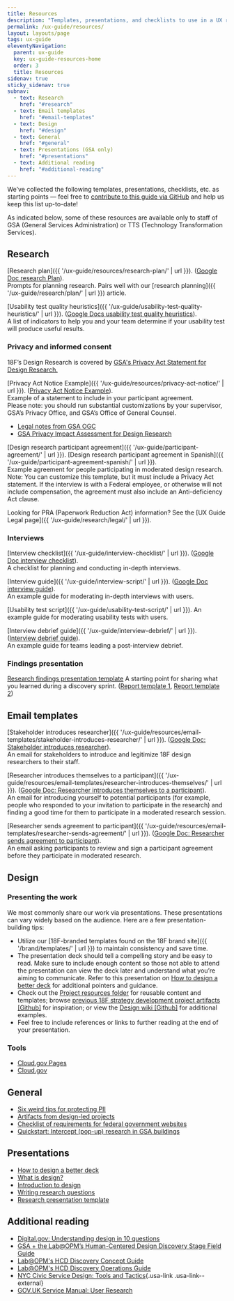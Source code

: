 ```yaml
---
title: Resources
description: "Templates, presentations, and checklists to use in a UX research and design process."
permalink: /ux-guide/resources/
layout: layouts/page
tags: ux-guide
eleventyNavigation: 
  parent: ux-guide
  key: ux-guide-resources-home
  order: 3
  title: Resources
sidenav: true
sticky_sidenav: true
subnav:
  - text: Research
    href: "#research"
  - text: Email templates
    href: "#email-templates"
  - text: Design
    href: "#design"
  - text: General
    href: "#general"
  - text: Presentations (GSA only)
    href: "#presentations"
  - text: Additional reading
    href: "#additional-reading"
---
```


We’ve collected the following templates, presentations, checklists, etc. as starting points — feel free to [contribute to this guide via GitHub](https://github.com/18F/guides/blob/main/CONTRIBUTING.md) and help us keep this list up-to-date!

As indicated below, some of these resources are available only to staff of GSA (General Services Administration) or TTS (Technology Transformation Services).

## Research

[Research plan]({{ '/ux-guide/resources/research-plan/' | url }}). ([Google Doc research Plan](https://docs.google.com/document/d/1M3GP1JWW9mlZAAONklogurd8qXZLLgBqcKfU5HiS9h0/edit#)).  
Prompts for planning research. Pairs well with our [research planning]({{ '/ux-guide/research/plan/' | url }}) article.

[Usability test quality heuristics]({{ '/ux-guide/usability-test-quality-heuristics/' | url }}). ([Google Docs usability test quality heuristics](https://docs.google.com/document/d/1qfGp3H1pdOlNbMYuJNQGyBIkpOcQErduDAl0adv1X-w/edit)).  
A list of indicators to help you and your team determine if your usability test will produce useful results.

### Privacy and informed consent
18F’s Design Research is covered by [GSA's Privacy Act Statement for Design Research.](https://www.gsa.gov/reference/gsa-privacy-program/privacy-act-statement-for-design-research)

[Privacy Act Notice Example]({{ '/ux-guide/resources/privacy-act-notice/' | url }}). ([Privacy Act Notice Example](https://docs.google.com/document/d/1uWusmU9o-kTaiiM6d-XlW13wma_NL5MJpTLtzyD0L2M/edit?usp=sharing)).  
Example of a statement to include in your participant agreement.  
Please note: you should run substantial customizations by your supervisor, GSA’s Privacy Office, and GSA’s Office of General Counsel.  
- [Legal notes from GSA OGC](https://drive.google.com/a/gsa.gov/open?id=13FWBP5wMf_MgDToVBBrkOafFe5T8NsldzttGENhGgSU)
- [GSA Privacy Impact Assessment for Design Research](https://www.gsa.gov/reference/gsa-privacy-program/privacy-impact-assessments-pia)

[Design research participant agreement]({{ '/ux-guide/participant-agreement/' | url }}). 
[Design research participant agreement in Spanish]({{ '/ux-guide/participant-agreement-spanish/' | url }}).  
Example agreement for people participating in moderated design research.  
Note: You can customize this template, but it must include a Privacy Act statement. If the interview is with a Federal employee, or otherwise will not include compensation, the agreement must also include an Anti-deficiency Act clause.

Looking for PRA (Paperwork Reduction Act) information? See the [UX Guide Legal page]({{ '/ux-guide/research/legal/' | url }}).

### Interviews
[Interview checklist]({{ '/ux-guide/interview-checklist/' | url }}). ([Google Doc interview checklist](https://docs.google.com/document/d/1zRA2EK9qZ5H_cM3Ki5xf6Gz72F6Ah6i0E87YpwHTC9A/edit)).  
A checklist for planning and conducting in-depth interviews.

[Interview guide]({{ '/ux-guide/interview-script/' | url }}). ([Google Doc interview guide](https://docs.google.com/document/d/1kju19eC5vjqAd6bZCprniLixr1_u1b4Qfs1zVwTn6UA/edit#)).  
An example guide for moderating in-depth interviews with users.

[Usability test script]({{ '/ux-guide/usability-test-script/' | url }}). 
An example guide for moderating usability tests with users.

[Interview debrief guide]({{ '/ux-guide/interview-debrief/' | url }}). ([Interview debrief guide](https://docs.google.com/document/d/1f5Ue2vbeg4-95EevvlURzvl6yMLwMOXtiNwe6OMnb9E/edit)).  
An example guide for teams leading a post-interview debrief.

### Findings presentation
[Research findings presentation template](https://docs.google.com/presentation/d/1hB0tX65pHGRESHc2e_tGlO65Q4AGwSWFuqhSNImNuRk/edit#slide=id.g9af2006e6a_1_238)
A starting point for sharing what you learned during a discovery sprint. ([Report template 1](https://docs.google.com/document/d/1DBgwnnHuvR2fAojOwjP8gZ3_jA9pEAGRRKOnmH69d0s/edit), [Report template 2](https://docs.google.com/document/d/1mohw86sAoNrwZ6MnIMlX8420IkFWV2kPkB4a_XwbCm8/edit))

## Email templates

[Stakeholder introduces researcher]({{ '/ux-guide/resources/email-templates/stakeholder-introduces-researcher/' | url }}). ([Google Doc: Stakeholder introduces researcher](https://docs.google.com/document/d/1AEq-h3wuOxl8CCR9Gg4RPO7NaHJnedC4UbXN0UFQ24Y/edit)).  
An email for stakeholders to introduce and legitimize 18F design researchers to their staff.

[Researcher introduces themselves to a participant]({{ '/ux-guide/resources/email-templates/researcher-introduces-themselves/' | url }}). ([Google Doc: Researcher introduces themselves to a participant](https://docs.google.com/document/d/1aiK07pszR331v1d1J2tT6HUQ5JGsSjKjeFBzOwCwHLg/edit#)).  
An email for introducing yourself to potential participants (for example, people who responded to your invitation to participate in the research) and finding a good time for them to participate in a moderated research session.

[Researcher sends agreement to participant]({{ '/ux-guide/resources/email-templates/researcher-sends-agreement/' | url }}). ([Google Doc: Researcher sends agreement to participant](https://docs.google.com/document/d/1t01t_eLYWJXuKdJkhiyBqkWf4Yr5XsFAbNv-BDAZqzE/edit#)).  
An email asking participants to review and sign a participant agreement before they participate in moderated research.

## Design

### Presenting the work
We most commonly share our work via presentations. These presentations can vary widely based on the audience. Here are a few presentation-building tips:

* Utilize our [18F-branded templates found on the 18F brand site]({{ '/brand/templates/' | url }}) to maintain consistency and save time.
* The presentation deck should tell a compelling story and be easy to read. Make sure to include enough content so those not able to attend the presentation can view the deck later and understand what you’re aiming to communicate. Refer to this presentation on [How to design a better deck](https://docs.google.com/presentation/d/1WMbN1feG1bMhaFx5YbXoYUTE7xgZdMewMaQBZeL3YmA/edit#slide=id.g58dd554fac_0_397) for additional pointers and guidance.
* Check out the [Project resources folder](https://drive.google.com/drive/folders/1L9qqS6-b-emvlWJ4JPCG58LW62bbV361) for reusable content and templates; browse [previous 18F strategy development project artifacts [Github]](https://github.com/18F/project-artifacts/blob/master/projects.md) for inspiration; or view the [Design wiki [Github]](https://github.com/18F/Design-Wiki/wiki) for additional examples.
* Feel free to include references or links to further reading at the end of your presentation.


### Tools

- [Cloud.gov Pages](https://cloud.gov/pages/)
- [Cloud.gov](https://cloud.gov/)

## General

- [Six weird tips for protecting PII](https://drive.google.com/a/gsa.gov/open?id=1MM6tNlFc-Iwgw_cCUw_0KS8oQMS-FEN7sYftPQLmLAg)
- [Artifacts from design-led projects](https://drive.google.com/drive/folders/1NZG-bxIeFiOw0sAn32a4APJc_TipCrQp)
- [Checklist of requirements for federal government websites](https://digital.gov/resources/checklist-of-requirements-for-federal-digital-services/)
- [Quickstart: Intercept (pop-up) research in GSA buildings](https://docs.google.com/document/d/1ph3fP2rGr0FeXSeueRD4YmIJYF3f-3yIoI-uDz6iwsI/edit#heading=h.ssdnqe2zdwhz)

## Presentations

- [How to design a better deck](https://docs.google.com/presentation/d/1WMbN1feG1bMhaFx5YbXoYUTE7xgZdMewMaQBZeL3YmA/edit#slide=id.g58dd554fac_0_397)
- [What is design?](https://drive.google.com/open?id=1dFVWZQzSGMUEj8oDQ_i3Ja0B4z1TFzuPGnYoO4sBAK4)
- [Introduction to design](https://docs.google.com/presentation/d/10umIwSBuOoEBiNkAQr0ptC91yusdLmfeuAUrqrHDxYk/edit#slide=id.g4b64d72243_0_0)
- [Writing research questions](https://drive.google.com/open?id=16z-oauPeHeBeVxYS3TFRXGFld4uVUEsUjAFZ87fM_IE)
- [Research presentation template](https://docs.google.com/presentation/d/1hB0tX65pHGRESHc2e_tGlO65Q4AGwSWFuqhSNImNuRk/edit#slide=id.g9af2006e6a_1_238)

## Additional reading
- [Digital.gov: Understanding design in 10 questions](https://digital.gov/2023/03/03/understanding-design-in-10-questions/)
- [GSA + the Lab@OPM’s Human-Centered Design Discovery Stage Field Guide ](https://www.gsa.gov/cdnstatic/HCD-Discovery-Guide-Interagency-v12-1.pdf)
- [Lab@OPM's HCD Discovery Concept Guide](https://the-lab-at-opm.github.io/HCD-Discovery-Concept-Guide/)
- [Lab@OPM's HCD Discovery Operations Guide](https://the-lab-at-opm.github.io/HCD-Discovery-Operations-Guide/)
- [NYC Civic Service Design: Tools and Tactics](https://www1.nyc.gov/assets/servicedesign/){.usa-link .usa-link--external}
- [GOV.UK Service Manual: User Research](https://www.gov.uk/service-manual/user-research)
